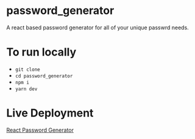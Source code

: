 # password_generator

A react based password generator for all of your unique passwrd needs.

# To run locally

- `git clone`
- `cd password_generator`
- `npm i`
- `yarn dev`

# Live Deployment

[React Password Generator](react-pass-gen.surge.sh)
